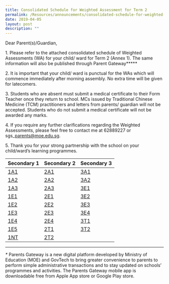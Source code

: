 ```yaml
---
title: Consolidated Schedule for Weighted Assessment for Term 2
permalink: /Resources/announcements/consolidated-schedule-for-weighted-assessment-for-term-2/
date: 2019-04-05
layout: post
description: ""
---
```

Dear Parent(s)/Guardian,

1\. Please refer to the attached consolidated schedule of Weighted Assessments (WA) for your child/ ward for Term 2 (Annex 1). The same information will also be published through Parent Gateway**\***

2\. It is important that your child/ ward is punctual for the WAs which will commence immediately after morning assembly. No extra time will be given for latecomers.

3\. Students who are absent must submit a medical certificate to their Form Teacher once they return to school. MCs issued by Traditional Chinese Medicine (TCM) practitioners and letters from parents/ guardian will not be accepted. Students who do not submit a medical certificate will not be awarded any marks.

4\. If you require any further clarifications regarding the Weighted Assessments, please feel free to contact me at 62889227 or sgs\_parents@moe.edu.sg.

5\. Thank you for your strong partnership with the school on your child/ward’s learning programmes.

<table>
<thead>
  <tr>
    <th>Secondary 1</th>
    <th>Secondary 2</th>
    <th>Secondary 3</th>
  </tr>
</thead>
<tbody>
  <tr>
    <td><a href="/files/Announcement/Weight%20Assessment%20Term2%202019/1A1-WA-Term-2.pdf">1A1</a></td>
    <td><a href="/files/Announcement/Weight%20Assessment%20Term2%202019/2A1-WA-Term-2.pdf">2A1</a></td>
    <td><a href="/files/Announcement/Weight%20Assessment%20Term2%202019/3A1-WA-Term-2.pdf">3A1</a></td>
  </tr>
  <tr>
    <td><a href="/files/Announcement/Weight%20Assessment%20Term2%202019/1A2-WA-Term-2.pdf">1A2</a></td>
    <td><a href="/files/Announcement/Weight%20Assessment%20Term2%202019/2A2-WA-Term-2.pdf">2A2</a></td>
    <td><a href="/files/Announcement/Weight%20Assessment%20Term2%202019/3A2-WA-Term-2.pdf">3A2</a></td>
  </tr>
  <tr>
    <td><a href="/files/Announcement/Weight%20Assessment%20Term2%202019/1A3-WA-Term-2.pdf">1A3</a></td>
    <td><a href="/files/Announcement/Weight%20Assessment%20Term2%202019/2A3-WA-Term-2.pdf">2A3</a></td>
    <td><a href="/files/Announcement/Weight%20Assessment%20Term2%202019/3E1-WA-Term-2.pdf">3E1</a></td>
  </tr>
  <tr>
    <td><a href="https://www.sgs.edu.sg/wp-content/uploads/2019/04/1E1-WA-Term-2.pdf">1E1</a></td>
    <td><a href="https://www.sgs.edu.sg/wp-content/uploads/2019/04/2E1-WA-Term-2.pdf">2E1</a></td>
    <td><a href="https://www.sgs.edu.sg/wp-content/uploads/2019/04/3E2-WA-Term-2.pdf">3E2</a></td>
  </tr>
  <tr>
    <td><a href="https://www.sgs.edu.sg/wp-content/uploads/2019/04/1E2-WA-Term-2.pdf">1E2</a></td>
    <td><a href="https://www.sgs.edu.sg/wp-content/uploads/2019/04/2E2-WA-Term-2.pdf">2E2</a></td>
    <td><a href="https://www.sgs.edu.sg/wp-content/uploads/2019/04/3E3-WA-Term-2.pdf">3E3</a></td>
  </tr>
  <tr>
    <td><a href="https://www.sgs.edu.sg/wp-content/uploads/2019/04/1E3-WA-Term-2.pdf">1E3</a></td>
    <td><a href="https://www.sgs.edu.sg/wp-content/uploads/2019/04/2E3-WA-Term-2.pdf">2E3</a></td>
    <td><a href="https://www.sgs.edu.sg/wp-content/uploads/2019/04/3E4-WA-Term-2.pdf">3E4</a></td>
  </tr>
  <tr>
    <td><a href="https://www.sgs.edu.sg/wp-content/uploads/2019/04/1E4-WA-Term-2.pdf">1E4</a></td>
    <td><a href="https://www.sgs.edu.sg/wp-content/uploads/2019/04/2E4-WA-Term-2.pdf">2E4</a></td>
    <td><a href="https://www.sgs.edu.sg/wp-content/uploads/2019/04/3T1-WA-Term-2.pdf">3T1</a></td>
  </tr>
  <tr>
    <td><a href="https://www.sgs.edu.sg/wp-content/uploads/2019/04/1E5-WA-Term-2.pdf">1E5</a></td>
    <td><a href="https://www.sgs.edu.sg/wp-content/uploads/2019/04/2T1-WA-Term-2.pdf">2T1</a></td>
    <td><a href="https://www.sgs.edu.sg/wp-content/uploads/2019/04/3T2-WA-Term-2.pdf">3T2</a></td>
  </tr>
  <tr>
    <td><a href="https://www.sgs.edu.sg/wp-content/uploads/2019/04/1NT-WA-Term-2.pdf">1NT</a></td>
    <td><a href="https://www.sgs.edu.sg/wp-content/uploads/2019/04/2T2-WA-Term-2.pdf">2T2</a></td>
    <td></td>
  </tr>
</tbody>
</table>

* * *

*\** Parents Gateway is a new digital platform developed by Ministry of Education (MOE) and GovTech to bring greater convenience to parents to perform simple administrative transactions and to stay updated on schools’ programmes and activities. The Parents Gateway mobile app is downloadable free from Apple App store or Google Play store.